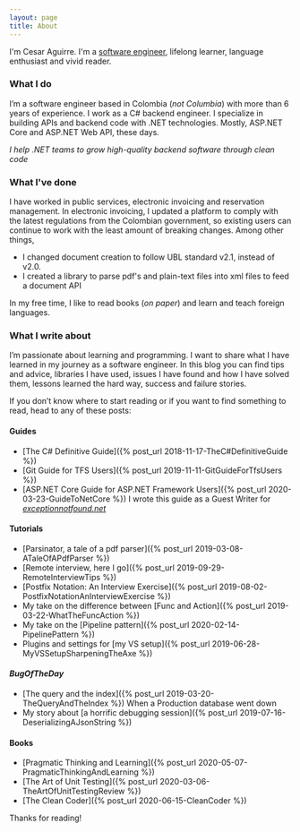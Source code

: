 ```yaml
---
layout: page
title: About
---
```


I'm Cesar Aguirre. I'm a [software engineer](https://github.com/canro91), lifelong learner, language enthusiast and vivid reader.

### What I do

I’m a software engineer based in Colombia (_not Columbia_) with more than 6 years of experience. I work as a C# backend engineer. I specialize in building APIs and backend code with .NET technologies. Mostly, ASP.NET Core and ASP.NET Web API, these days.

<div class="message"><em>I help .NET teams to grow high-quality backend software through clean code</em></div>

### What I've done

I have worked in public services, electronic invoicing and reservation management. In electronic invoicing, I updated a platform to comply with the latest regulations from the Colombian government, so existing users can continue to work with the least amount of breaking changes. Among other things,

* I changed document creation to follow UBL standard v2.1, instead of v2.0.
* I created a library to parse pdf's and plain-text files into xml files to feed a document API

In my free time, I like to read books (_on paper_) and learn and teach foreign languages. 

### What I write about

I’m passionate about learning and programming. I want to share what I have learned in my journey as a software engineer. In this blog you can find tips and advice, libraries I have used, issues I have found and how I have solved them, lessons learned the hard way, success and failure stories.

If you don’t know where to start reading or if you want to find something to read, head to any of these posts:

#### Guides

* [The C# Definitive Guide]({% post_url 2018-11-17-TheC#DefinitiveGuide %})
* [Git Guide for TFS Users]({% post_url 2019-11-11-GitGuideForTfsUsers  %})
* [ASP.NET Core Guide for ASP.NET Framework Users]({% post_url 2020-03-23-GuideToNetCore %}) I wrote this guide as a Guest Writer for _[exceptionnotfound.net](https://exceptionnotfound.net/asp-net-core-guide-for-asp-net-framework-developers/)_

#### Tutorials

* [Parsinator, a tale of a pdf parser]({% post_url 2019-03-08-ATaleOfAPdfParser %})
* [Remote interview, here I go]({% post_url 2019-09-29-RemoteInterviewTips %})
* [Postfix Notation: An Interview Exercise]({% post_url 2019-08-02-PostfixNotationAnInterviewExercise %})
* My take on the difference between [Func and Action]({% post_url 2019-03-22-WhatTheFuncAction %})
* My take on the [Pipeline pattern]({% post_url 2020-02-14-PipelinePattern %})
* Plugins and settings for [my VS setup]({% post_url 2019-06-28-MyVSSetupSharpeningTheAxe %})

#### _BugOfTheDay_

* [The query and the index]({% post_url 2019-03-20-TheQueryAndTheIndex %}) When a Production database went down
* My story about [a horrific debugging session]({% post_url 2019-07-16-DeserializingAJsonString %})

#### Books

* [Pragmatic Thinking and Learning]({% post_url 2020-05-07-PragmaticThinkingAndLearning %})
* [The Art of Unit Testing]({% post_url 2020-03-06-TheArtOfUnitTestingReview %})
* [The Clean Coder]({% post_url 2020-06-15-CleanCoder %})

Thanks for reading!
